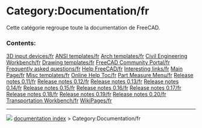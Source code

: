 # Category:Documentation/fr
Cette catégorie regroupe toute la documentation de FreeCAD.

### Contents:

    
  [3D input devices/fr](3D_input_devices/fr.md)                         [ANSI templates/fr](ANSI_templates/fr.md)           [Arch templates/fr](Arch_templates/fr.md)
  [Civil Engineering Workbench/fr](Civil_Engineering_Workbench/fr.md)   [Drawing templates/fr](Drawing_templates/fr.md)     [FreeCAD Community Portal/fr](FreeCAD_Community_Portal/fr.md)
  [Frequently asked questions/fr](Frequently_asked_questions/fr.md)     [Help FreeCAD/fr](Help_FreeCAD/fr.md)               [Interesting links/fr](Interesting_links/fr.md)
  [Main Page/fr](Main_Page/fr.md)                                       [Misc templates/fr](Misc_templates/fr.md)           [Online Help Toc/fr](Online_Help_Toc/fr.md)
  [Part Measure Menu/fr](Part_Measure_Menu/fr.md)                       [Release notes 0.11/fr](Release_notes_0.11/fr.md)   [Release notes 0.12/fr](Release_notes_0.12/fr.md)
  [Release notes 0.13/fr](Release_notes_0.13/fr.md)                     [Release notes 0.14/fr](Release_notes_0.14/fr.md)   [Release notes 0.15/fr](Release_notes_0.15/fr.md)
  [Release notes 0.16/fr](Release_notes_0.16/fr.md)                     [Release notes 0.17/fr](Release_notes_0.17/fr.md)   [Release notes 0.18/fr](Release_notes_0.18/fr.md)
  [Release notes 0.19/fr](Release_notes_0.19/fr.md)                     [Release notes 0.20/fr](Release_notes_0.20/fr.md)   [Transportation Workbench/fr](Transportation_Workbench/fr.md)
  [WikiPages/fr](WikiPages/fr.md)



---
![](images/Right_arrow.png) [documentation index](../README.md) > Category:Documentation/fr
